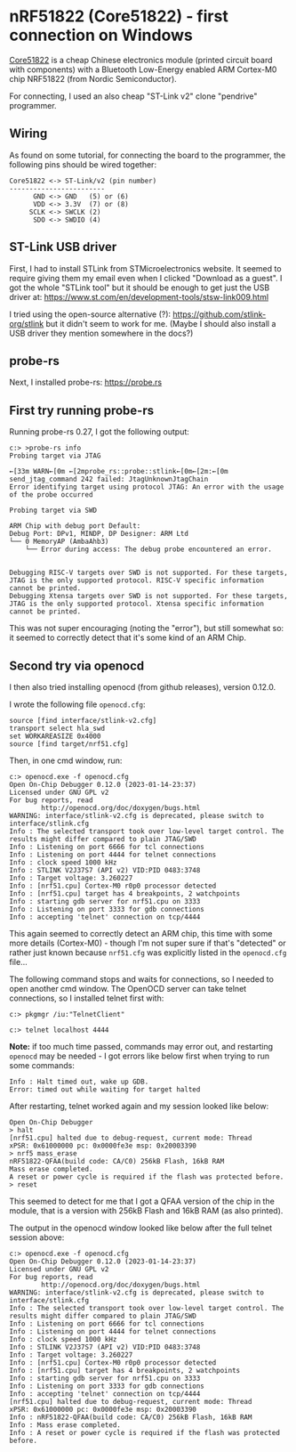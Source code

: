 # nRF51822 (Core51822) - first connection on Windows

[Core51822](https://www.waveshare.com/wiki/Core51822)
is a cheap Chinese electronics module
(printed circuit board with components)
with a Bluetooth Low-Energy enabled ARM Cortex-M0 chip
NRF51822 (from Nordic Semiconductor).

For connecting, I used an also cheap 
"ST-Link v2" clone "pendrive" programmer.

## Wiring

As found on some tutorial, for connecting the board to the programmer,
the following pins should be wired together:

```
Core51822 <-> ST-Link/v2 (pin number)
------------------------
      GND <-> GND   (5) or (6)
      VDD <-> 3.3V  (7) or (8)
     SCLK <-> SWCLK (2)
      SDO <-> SWDIO (4)
```

## ST-Link USB driver

First, I had to install STLink from STMicroelectronics website.
It seemed to require giving them my email even when I clicked "Download as a guest".
I got the whole "STLink tool" but it should be enough to get just the USB driver at:
https://www.st.com/en/development-tools/stsw-link009.html

I tried using the open-source alternative (?): https://github.com/stlink-org/stlink
but it didn't seem to work for me. (Maybe I should also install a USB driver they mention somewhere in the docs?)

## probe-rs

Next, I installed probe-rs: https://probe.rs

## First try running probe-rs

Running probe-rs 0.27, I got the following output:

```
c:> >probe-rs info
Probing target via JTAG

←[33m WARN←[0m ←[2mprobe_rs::probe::stlink←[0m←[2m:←[0m send_jtag_command 242 failed: JtagUnknownJtagChain
Error identifying target using protocol JTAG: An error with the usage of the probe occurred

Probing target via SWD

ARM Chip with debug port Default:
Debug Port: DPv1, MINDP, DP Designer: ARM Ltd
└── 0 MemoryAP (AmbaAhb3)
    └── Error during access: The debug probe encountered an error.


Debugging RISC-V targets over SWD is not supported. For these targets, JTAG is the only supported protocol. RISC-V specific information cannot be printed.
Debugging Xtensa targets over SWD is not supported. For these targets, JTAG is the only supported protocol. Xtensa specific information cannot be printed.
```

This was not super encouraging (noting the "error"),
but still somewhat so:
it seemed to correctly detect that it's some kind of an ARM Chip.

## Second try via openocd

I then also tried installing openocd (from github releases),
version 0.12.0.

I wrote the following file `openocd.cfg`:

```
source [find interface/stlink-v2.cfg]
transport select hla_swd
set WORKAREASIZE 0x4000
source [find target/nrf51.cfg]
```

Then, in one cmd window, run:

```
c:> openocd.exe -f openocd.cfg
Open On-Chip Debugger 0.12.0 (2023-01-14-23:37)
Licensed under GNU GPL v2
For bug reports, read
        http://openocd.org/doc/doxygen/bugs.html
WARNING: interface/stlink-v2.cfg is deprecated, please switch to interface/stlink.cfg
Info : The selected transport took over low-level target control. The results might differ compared to plain JTAG/SWD
Info : Listening on port 6666 for tcl connections
Info : Listening on port 4444 for telnet connections
Info : clock speed 1000 kHz
Info : STLINK V2J37S7 (API v2) VID:PID 0483:3748
Info : Target voltage: 3.260227
Info : [nrf51.cpu] Cortex-M0 r0p0 processor detected
Info : [nrf51.cpu] target has 4 breakpoints, 2 watchpoints
Info : starting gdb server for nrf51.cpu on 3333
Info : Listening on port 3333 for gdb connections
Info : accepting 'telnet' connection on tcp/4444
```

This again seemed to correctly detect an ARM chip,
this time with some more details (Cortex-M0) -
though I'm not super sure if that's "detected"
or rather just known because `nrf51.cfg`
was explicitly listed in the `openocd.cfg` file...

The following command stops and waits for connections,
so I needed to open another cmd window.
The OpenOCD server can take telnet connections,
so I installed telnet first with:

```
c:> pkgmgr /iu:"TelnetClient"

c:> telnet localhost 4444
```

**Note:** if too much time passed,
commands may error out,
and restarting `openocd` may be needed -
I got errors like below first when trying to run some commands:

```
Info : Halt timed out, wake up GDB.
Error: timed out while waiting for target halted
```

After restarting, telnet worked again and my session looked like below:

```
Open On-Chip Debugger
> halt
[nrf51.cpu] halted due to debug-request, current mode: Thread
xPSR: 0x61000000 pc: 0x0000fe3e msp: 0x20003390
> nrf5 mass_erase
nRF51822-QFAA(build code: CA/C0) 256kB Flash, 16kB RAM
Mass erase completed.
A reset or power cycle is required if the flash was protected before.
> reset
```

This seemed to detect for me that I got a QFAA version of the chip in the module,
that is a version with 256kB Flash and 16kB RAM (as also printed).

The output in the openocd window looked like below after the full telnet session above:

```
c:> openocd.exe -f openocd.cfg
Open On-Chip Debugger 0.12.0 (2023-01-14-23:37)
Licensed under GNU GPL v2
For bug reports, read
        http://openocd.org/doc/doxygen/bugs.html
WARNING: interface/stlink-v2.cfg is deprecated, please switch to interface/stlink.cfg
Info : The selected transport took over low-level target control. The results might differ compared to plain JTAG/SWD
Info : Listening on port 6666 for tcl connections
Info : Listening on port 4444 for telnet connections
Info : clock speed 1000 kHz
Info : STLINK V2J37S7 (API v2) VID:PID 0483:3748
Info : Target voltage: 3.260227
Info : [nrf51.cpu] Cortex-M0 r0p0 processor detected
Info : [nrf51.cpu] target has 4 breakpoints, 2 watchpoints
Info : starting gdb server for nrf51.cpu on 3333
Info : Listening on port 3333 for gdb connections
Info : accepting 'telnet' connection on tcp/4444
[nrf51.cpu] halted due to debug-request, current mode: Thread
xPSR: 0x61000000 pc: 0x0000fe3e msp: 0x20003390
Info : nRF51822-QFAA(build code: CA/C0) 256kB Flash, 16kB RAM
Info : Mass erase completed.
Info : A reset or power cycle is required if the flash was protected before.
```
